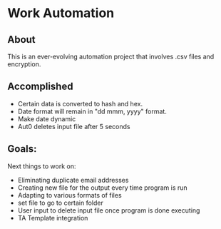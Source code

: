 # Work Automation

## About 

This is an ever-evolving automation project that involves .csv files and encryption.
<br>

## Accomplished
* Certain data is converted to hash and hex. 
* Date format will remain in "dd mmm, yyyy" format.
* Make date dynamic
* Aut0 deletes input file after 5 seconds
## Goals: 

Next things to work on:
* Eliminating duplicate email addresses
* Creating new file for the output every time program is run
* Adapting to various formats of files
* set file to go to certain folder
* User input to delete input file once program is done executing
* TA Template integration